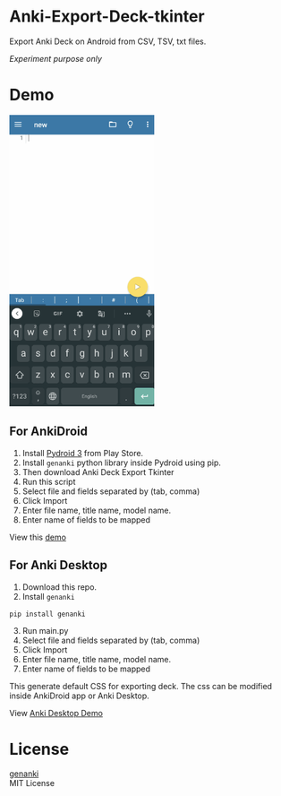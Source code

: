 # Anki-Export-Deck-tkinter
Export Anki Deck on Android from CSV, TSV, txt files.

*Experiment purpose only*

# Demo
<img src="Images/demo_export_AnkiDroid.gif" height="520"></img>

## For AnkiDroid
1. Install [Pydroid 3](https://play.google.com/store/apps/details?id=ru.iiec.pydroid3) from Play Store. 
2. Install ```genanki``` python library inside Pydroid using pip.
3. Then download Anki Deck Export Tkinter 
4. Run this script 
5. Select file and fields separated by (tab, comma)
6. Click Import
7. Enter file name, title name, model name.
8. Enter name of fields to be mapped

View this [demo](https://github.com/infinyte7/Anki-Export-Deck-tkinter/blob/master/export_deck_demo.gif)

## For Anki Desktop
1. Download this repo.
2. Install ```genanki```
```
pip install genanki
```
3. Run main.py
5. Select file and fields separated by (tab, comma)
6. Click Import
7. Enter file name, title name, model name.
8. Enter name of fields to be mapped

This generate default CSS for exporting deck. The css can be modified inside AnkiDroid app or Anki Desktop. 

View [Anki Desktop Demo](Images/demo_export_AnkiDesktop.gif)

# License
[genanki](https://github.com/kerrickstaley/genanki)
<br>MIT License
